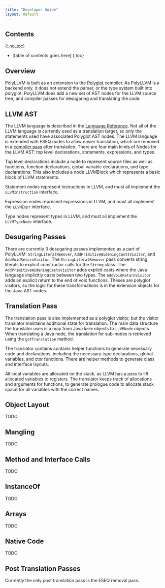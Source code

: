 ```yaml
---
title: "Developer Guide"
layout: default
---
```


Contents
--------
{:.no_toc}

* [table of contents goes here]
{:toc}

Overview
--------

PolyLLVM is built as an extension to the
[Polyglot](https://www.cs.cornell.edu/projects/polyglot/) compiler. As
PolyLLVM is a backend only, it does not extend the parser, or the type
system built into polyglot. PolyLLVM does add a new set of AST nodes for
the LLVM source tree, and compiler passes for desugaring and translating
the code.

LLVM AST
--------

The LLVM language is described in the [Language
Reference](http://www.llvm.org/docs/LangRef.html). Not all of the LLVM
language is currently used as a translation target, so only the
statements used have associated Polyglot AST nodes. The LLVM language is
extended with ESEQ nodes to allow easier translation, which are removed
in a [compiler pass](#post-translation-passes) after translation. There are four
main kinds of Nodes for the LLVM AST: top level declarations,
statements, expressions, and types.

Top level declarations include a node to represent source files as well
as functions, function declarations, global variable declarations, and
type declarations. This also includes a node LLVMBlock which represents
a basic block of LLVM statements.

Statement nodes represent instructions in LLVM, and must all implement
the `LLVMInstruction` interface.

Expression nodes represent expressions in LLVM, and must all implement
the `LLVMExpr` interface.

Type nodes represent types in LLVM, and must all implement the
`LLVMTypeNode` interface.

Desugaring Passes
-----------------

There are currently 3 desugaring passes implemented as a part of
PolyLLVM: `StringLiteralRemover`, `AddPrimitiveWideningCastsVisitor`,
and `AddVoidReturnVisitor`. The `StringLiteralRemover` pass converts
string literals to explicit constructor calls for the `String` class.
The `AddPrimitiveWideningCastsVisitor` adds explicit casts where the
Java language implicitly casts between two types. The
`AddVoidReturnVisitor` adds an explicit return to the end of void
functions. Theses are polyglot visitors, so the logic for these
transformations is in the extension objects for the Java AST nodes.

Translation Pass
----------------

The translation pass is also implemented as a polyglot visitor, but the
visitor translator maintains additional state for translation. The main
data structure the translator uses is a map from Java `Node` objects to
`LLVMNode` objects. When translating a Java node, the translation for
sub-nodes is retrieved using the `getTranslation` method.

The translator contains contains helper functions to generate necessary code and declarations, including
the necessary type declarations, global variables, and ctor functions. There are helper methods to generate
class and interface layouts.

All local variables are allocated on the stack, as LLVM has a pass to lift allocated variables to registers.
The translator keeps track of allocations and arguments for functions, to generate prologue code to allocate
stack space for all variables with the correct names.

Object Layout
-------------

TODO

Mangling
--------

TODO

Method and Interface Calls
--------------------------

TODO

InstanceOf
----------

TODO

Arrays
------

TODO

Native Code
-----------

TODO

Post Translation Passes
-----------------------

Currently the only post translation pass is the ESEQ removal pass.
